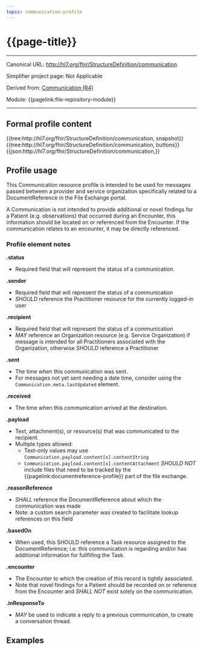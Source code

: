 ```yaml
---
topic: communication-profile
---
```


# {{page-title}}

---

Canonical URL: http://hl7.org/fhir/StructureDefinition/communication

Simplifier project page: Not Applicable

Derived from: [Communication (R4)](http://hl7.org/fhir/R4/communication.html)

Module:  {{pagelink:file-repository-module}}

---

## Formal profile content
<tabs>
	<tab title="Tree snapshot">
		{{tree:http://hl7.org/fhir/StructureDefinition/communication, snapshot}}
	</tab>
	<tab title="Tree, diff/hybrid/snapshot">
		{{tree:http://hl7.org/fhir/StructureDefinition/communication, buttons}}
	</tab>
	<tab title="JSON">
		{{json:http://hl7.org/fhir/StructureDefinition/communication,}}
	</tab>
</tabs>

## Profile usage

This Communication resource profile is intended to be used for messages passed between a provider and service organization specifically related to a DocumentReference in the File Exchange portal. 

A Communication is not intended to provide additional or novel findings for a Patient (e.g. observations) that occurred during an Encounter, this information should be located on or referenced from the Encounter.  If the communication relates to an encounter, it may be directly referenced.

### Profile element notes
**.status**
- Required field that will represent the status of a communication.

**.sender**
- Required field that will represent the status of a communication
- *SHOULD* reference the Practitioner resource for the currently logged-in user

**.recipient**
- Required field that will represent the status of a communication
- *MAY* reference an Organization resource (e.g. Service Organization) if message is intended for all Practitioners associated with the Organization, otherwise *SHOULD* reference a Practitioner

**.sent**
- The time when this communication was sent.
- For messages not yet sent needing a date time, consider using the `Communication.meta.lastUpdated` element.

**.received**
- The time when this communication arrived at the destination.

**.payload**
- Text, attachment(s), or resource(s) that was communicated to the recipient.
- Multiple types allowed:
   - Text-only values may use `Communication.payload.content[x].contentString`
   - `Communication.payload.content[x].contentAttachment` *SHOULD NOT*  include files that need to be tracked by the {{pagelink:documentreference-profile}} part of the file exchange.

**.reasonReference**
- *SHALL* reference the DocumentReference about which the communication was made
- Note: a custom search parameter was created to facilitate lookup references on this field

**.basedOn**
- When used, this SHOULD reference a Task resource assigned to the DocumentReference; i.e. this communication is regarding and/or has additional information for fullfilling the Task.

**.encounter**
- The Encounter to which the creation of this record is tightly associated.
- Note that novel findings for a Patient should be recorded on or reference from the Encounter and *SHALL NOT* exist solely on the communication.

**.inResponseTo**
- *MAY* be used to indicate a reply to a previous communication, to create a conversation thread.

## Examples

